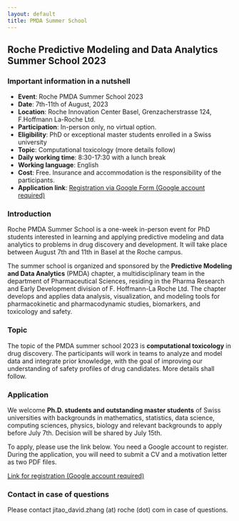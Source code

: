```yaml
---
layout: default
title: PMDA Summer School
---
```


## Roche Predictive Modeling and Data Analytics Summer School 2023

### Important information in a nutshell

* **Event**: Roche PMDA Summer School 2023
* **Date**: 7th-11th of August, 2023
* **Location**: Roche Innovation Center Basel, Grenzacherstrasse 124, F.Hoffmann
La-Roche Ltd.
* **Participation**: In-person only, no virtual option.
* **Eligibility**: PhD or exceptional master students enrolled in a Swiss
university
* **Topic**: Computational toxicology (more details follow)
* **Daily working time**: 8:30-17:30 with a lunch break
* **Working language**: English
* **Cost**: Free. Insurance and accommodation is the responsibility of the
participants.
* **Application link**: [Registration via Google Form (Google account
required)](https://forms.gle/JNE8pEoJE2PFoc4k7)

### Introduction

Roche PMDA Summer School is a one-week in-person event for PhD students
interested in learning and applying predictive modeling and data analytics to
problems in drug discovery and development. It will take place between August
7th and 11th in Basel at the Roche campus.

The summer school is organized and sponsored by the **Predictive Modeling and
Data Analytics** (PMDA) chapter, a multidisciplinary team in the department of
Pharmaceutical Sciences, residing in the Pharma Research and Early Development
division of F. Hoffmann-La Roche Ltd. The chapter develops and applies data
analysis, visualization, and modeling tools for pharmacokinetic and
pharmacodynamic studies, biomarkers, and toxicology and safety.

### Topic

The topic of the PMDA summer school 2023 is **computational toxicology** in drug
discovery. The participants will work in teams to analyze and model data and
integrate prior knowledge, with the goal of improving our understanding of
safety profiles of drug candidates. More details shall follow.

### Application

We welcome **Ph.D. students and outstanding master students** of Swiss
universities with backgrounds in mathematics, statistics, data science,
computing sciences, physics, biology and relevant backgrounds to apply before
July 7th. Decision will be shared by July 15th.

To apply, please use the link below. You need a Google account to register.
During the application, you will need to submit a CV and a motivation letter as
two PDF files.

[Link for registration (Google account required)](https://forms.gle/JNE8pEoJE2PFoc4k7)

### Contact in case of questions

Please contact jitao_david.zhang (at) roche (dot) com in case of questions.
